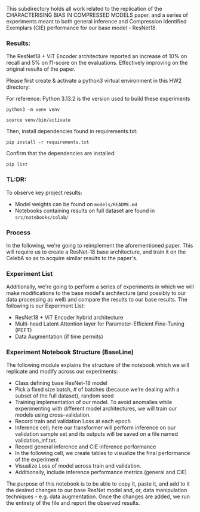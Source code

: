 This subdirectory holds all work related to the replication of the CHARACTERISING BIAS IN COMPRESSED MODELS paper, and a series of experiments
meant to both general inference and Compression Identified Exemplars (CIE) performance for our base model - ResNet18.

### Results:

The ResNet18 + ViT Encoder architecture reported an increase of 10% on recall and 5% on f1-score on the evaluations. Effectively improving on the original results of the paper.

Please first create & activate a python3 virtual environment in this HW2 directory:

For reference: Python 3.13.2 is the version used to build these experiments

`python3 -m venv venv`

`source venv/bin/activate`

Then, install dependencies found in requirements.txt:

`pip install -r requirements.txt`

Confirm that the dependencies are installed:

`pip list`

### TL:DR:

To observe key project results:

- Model weights can be found on `models/README.md`
- Notebooks containing results on full dataset are found in `src/notebooks/colab/`

### Process

In the following, we're going to reimplement the aforementioned paper. This will require us to create a ResNet-18 base architecture, and train it
on the CelebA so as to acquire similar results to the paper's.

### Experiment List

Additionally, we're going to perform a series of experiments in which we will make modifications to the base model's architecture (and possibly to our data processing as well) and compare the results to our base results. The following is our Experiment List:

- ResNet18 + ViT Encoder hybrid architecture
- Multi-head Latent Attention layer for Parameter-Efficient Fine-Tuning (PEFT)
- Data Augmentation (if time permits)

### Experiment Notebook Structure (BaseLine)

The following module explains the structure of the notebook which we will replicate and modify across our experiments:

- Class defining base ResNet-18 model
- Pick a fixed size batch, # of batches (because we’re dealing with a subset of the full dataset), random seed
- Training implementation of our model. To avoid anomalies while experimenting with different model architectures, we will train our models using cross-validation.
- Record train and validation Loss at each epoch
- Inference cell; here our transformer will perform inference on our validation sample set and its outputs will be saved on a file named validation_inf.txt.
- Record general inference and CIE inference performance
- In the following cell, we create tables to visualize the final performance of the experiment
- Visualize Loss of model across train and validation.
- Additionally, include inference performance metrics (general and CIE)

The purpose of this notebook is to be able to copy it, paste it, and add to it the desired changes to our base ResNet model and, or, data manipulation techniques - e.g. data augmentation. Once the changes are added, we run the entirety of the file and report the observed results.
